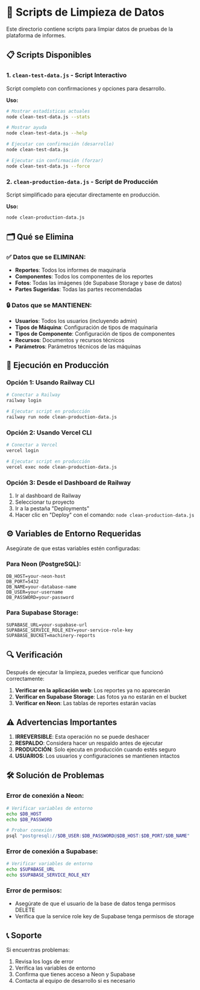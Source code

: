 # 🧹 Scripts de Limpieza de Datos

Este directorio contiene scripts para limpiar datos de pruebas de la plataforma de informes.

## 📋 Scripts Disponibles

### 1. `clean-test-data.js` - Script Interactivo
Script completo con confirmaciones y opciones para desarrollo.

**Uso:**
```bash
# Mostrar estadísticas actuales
node clean-test-data.js --stats

# Mostrar ayuda
node clean-test-data.js --help

# Ejecutar con confirmación (desarrollo)
node clean-test-data.js

# Ejecutar sin confirmación (forzar)
node clean-test-data.js --force
```

### 2. `clean-production-data.js` - Script de Producción
Script simplificado para ejecutar directamente en producción.

**Uso:**
```bash
node clean-production-data.js
```

## 🗂️ Qué se Elimina

### ✅ Datos que se ELIMINAN:
- **Reportes**: Todos los informes de maquinaria
- **Componentes**: Todos los componentes de los reportes
- **Fotos**: Todas las imágenes (de Supabase Storage y base de datos)
- **Partes Sugeridas**: Todas las partes recomendadas

### 🔒 Datos que se MANTIENEN:
- **Usuarios**: Todos los usuarios (incluyendo admin)
- **Tipos de Máquina**: Configuración de tipos de maquinaria
- **Tipos de Componente**: Configuración de tipos de componentes
- **Recursos**: Documentos y recursos técnicos
- **Parámetros**: Parámetros técnicos de las máquinas

## 🚀 Ejecución en Producción

### Opción 1: Usando Railway CLI
```bash
# Conectar a Railway
railway login

# Ejecutar script en producción
railway run node clean-production-data.js
```

### Opción 2: Usando Vercel CLI
```bash
# Conectar a Vercel
vercel login

# Ejecutar script en producción
vercel exec node clean-production-data.js
```

### Opción 3: Desde el Dashboard de Railway
1. Ir al dashboard de Railway
2. Seleccionar tu proyecto
3. Ir a la pestaña "Deployments"
4. Hacer clic en "Deploy" con el comando: `node clean-production-data.js`

## ⚙️ Variables de Entorno Requeridas

Asegúrate de que estas variables estén configuradas:

### Para Neon (PostgreSQL):
```env
DB_HOST=your-neon-host
DB_PORT=5432
DB_NAME=your-database-name
DB_USER=your-username
DB_PASSWORD=your-password
```

### Para Supabase Storage:
```env
SUPABASE_URL=your-supabase-url
SUPABASE_SERVICE_ROLE_KEY=your-service-role-key
SUPABASE_BUCKET=machinery-reports
```

## 🔍 Verificación

Después de ejecutar la limpieza, puedes verificar que funcionó correctamente:

1. **Verificar en la aplicación web**: Los reportes ya no aparecerán
2. **Verificar en Supabase Storage**: Las fotos ya no estarán en el bucket
3. **Verificar en Neon**: Las tablas de reportes estarán vacías

## ⚠️ Advertencias Importantes

1. **IRREVERSIBLE**: Esta operación no se puede deshacer
2. **RESPALDO**: Considera hacer un respaldo antes de ejecutar
3. **PRODUCCIÓN**: Solo ejecuta en producción cuando estés seguro
4. **USUARIOS**: Los usuarios y configuraciones se mantienen intactos

## 🛠️ Solución de Problemas

### Error de conexión a Neon:
```bash
# Verificar variables de entorno
echo $DB_HOST
echo $DB_PASSWORD

# Probar conexión
psql "postgresql://$DB_USER:$DB_PASSWORD@$DB_HOST:$DB_PORT/$DB_NAME"
```

### Error de conexión a Supabase:
```bash
# Verificar variables de entorno
echo $SUPABASE_URL
echo $SUPABASE_SERVICE_ROLE_KEY
```

### Error de permisos:
- Asegúrate de que el usuario de la base de datos tenga permisos DELETE
- Verifica que la service role key de Supabase tenga permisos de storage

## 📞 Soporte

Si encuentras problemas:
1. Revisa los logs de error
2. Verifica las variables de entorno
3. Confirma que tienes acceso a Neon y Supabase
4. Contacta al equipo de desarrollo si es necesario 
